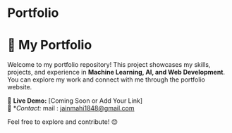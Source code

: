 # Portfolio

# 🚀 My Portfolio

Welcome to my portfolio repository! This project showcases my skills, projects, and experience in **Machine Learning, AI, and Web Development**.  
You can explore my work and connect with me through the portfolio website.  

🔗 **Live Demo:** [Coming Soon or Add Your Link]  
📧 **Contact:* mail : jainmahi1848@gmail.com 

Feel free to explore and contribute! 😊  
